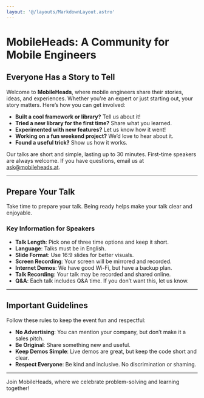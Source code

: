 ```yaml
---
layout: '@/layouts/MarkdownLayout.astro'
---
```


# MobileHeads: A Community for Mobile Engineers

## Everyone Has a Story to Tell

Welcome to **MobileHeads**, where mobile engineers share their stories, ideas, and experiences. Whether you're an expert or just starting out, your story matters. Here’s how you can get involved:

- **Built a cool framework or library?** Tell us about it!
- **Tried a new library for the first time?** Share what you learned.
- **Experimented with new features?** Let us know how it went!
- **Working on a fun weekend project?** We’d love to hear about it.
- **Found a useful trick?** Show us how it works.

Our talks are short and simple, lasting up to 30 minutes. First-time speakers are always welcome. If you have questions, email us at [ask@mobileheads.at](mailto:ask@mobileheads.at).

---

## Prepare Your Talk

Take time to prepare your talk. Being ready helps make your talk clear and enjoyable.

### Key Information for Speakers

- **Talk Length**: Pick one of three time options and keep it short.
- **Language**: Talks must be in English.
- **Slide Format**: Use 16:9 slides for better visuals.
- **Screen Recording**: Your screen will be mirrored and recorded.
- **Internet Demos**: We have good Wi-Fi, but have a backup plan.
- **Talk Recording**: Your talk may be recorded and shared online.
- **Q&A**: Each talk includes Q&A time. If you don’t want this, let us know.

---

## Important Guidelines

Follow these rules to keep the event fun and respectful:

- **No Advertising**: You can mention your company, but don’t make it a sales pitch.
- **Be Original**: Share something new and useful.
- **Keep Demos Simple**: Live demos are great, but keep the code short and clear.
- **Respect Everyone**: Be kind and inclusive. No discrimination or shaming.

---

Join MobileHeads, where we celebrate problem-solving and learning together!
